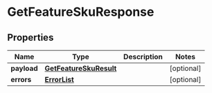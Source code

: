 
# GetFeatureSkuResponse

## Properties
Name | Type | Description | Notes
------------ | ------------- | ------------- | -------------
**payload** | [**GetFeatureSkuResult**](GetFeatureSkuResult.md) |  |  [optional]
**errors** | [**ErrorList**](ErrorList.md) |  |  [optional]



